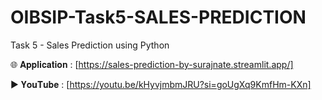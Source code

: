 # OIBSIP-Task5-SALES-PREDICTION
Task 5 - Sales Prediction using Python

🌐 𝐀𝐩𝐩𝐥𝐢𝐜𝐚𝐭𝐢𝐨𝐧 : [https://sales-prediction-by-surajnate.streamlit.app/]

▶️ 𝐘𝐨𝐮𝐓𝐮𝐛𝐞 : [https://youtu.be/kHyvjmbmJRU?si=goUgXq9KmfHm-KXn]
